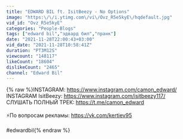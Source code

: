 ```yaml
---
title: "EDWARD BIL ft. IsitBeezy - No Options"
image: "https:\/\/i.ytimg.com\/vi\/Ovz_R5e5kyE\/hqdefault.jpg"
vid_id: "Ovz_R5e5kyE"
categories: "People-Blogs"
tags: ["edward bil","эдвард бил","пранк"]
date: "2021-11-28T22:00:43+03:00"
vid_date: "2021-11-28T10:58:41Z"
duration: "PT3M12S"
viewcount: "148117"
likeCount: "18604"
dislikeCount: "2465"
channel: "Edward Bil"
---
```

{% raw %}INSTAGRAM: <a rel="nofollow" target="blank" href="https://www.instagram.com/camon_edward/">https://www.instagram.com/camon_edward/</a><br />INSTAGRAM IsitBeezy: <a rel="nofollow" target="blank" href="https://www.instagram.com/isitbeezy117/">https://www.instagram.com/isitbeezy117/</a><br />CЛУШАТЬ ПОЛНЫЙ ТРЕК: <a rel="nofollow" target="blank" href="https://t.me/camon_edward">https://t.me/camon_edward</a><br /><br />⚡️По вопросам рекламы: <a rel="nofollow" target="blank" href="https://vk.com/kertiev95">https://vk.com/kertiev95</a><br /><br />#edwardbil{% endraw %}
